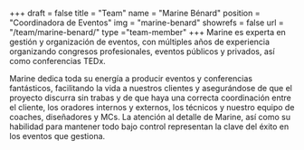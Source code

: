 +++
draft		= false
title		= "Team"
name		= "Marine Bénard"
position 	= "Coordinadora de Eventos"
img			= "marine-benard"
showrefs	= false
url			= "/team/marine-benard/"
type		="team-member"
+++
Marine es experta en gestión y organización de eventos, con múltiples años de experiencia organizando congresos profesionales, eventos públicos y privados, así como conferencias TEDx.

Marine dedica toda su energía a producir eventos y conferencias fantásticos, facilitando la vida a nuestros clientes y asegurándose de que el proyecto discurra sin trabas y de que haya una correcta coordinación entre el cliente, los oradores internos y externos, los técnicos y nuestro equipo de coaches, diseñadores y MCs. La atención al detalle de Marine, así como su habilidad para mantener todo bajo control representan la clave del éxito en los eventos que gestiona.